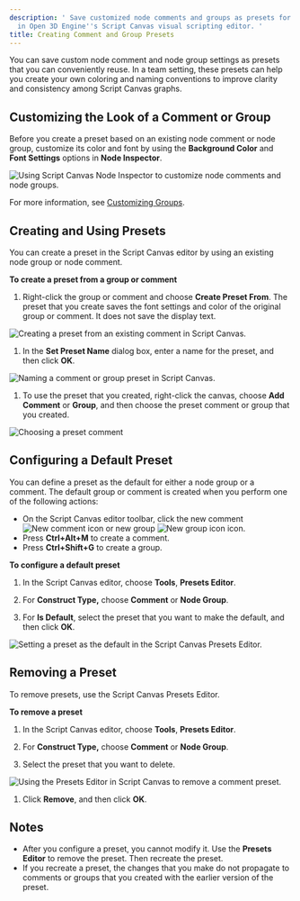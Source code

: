 ```yaml
---
description: ' Save customized node comments and groups as presets for quick reuse
  in Open 3D Engine''s Script Canvas visual scripting editor. '
title: Creating Comment and Group Presets
---
```


You can save custom node comment and node group settings as presets that you can conveniently reuse. In a team setting, these presets can help you create your own coloring and naming conventions to improve clarity and consistency among Script Canvas graphs.

## Customizing the Look of a Comment or Group 

Before you create a preset based on an existing node comment or node group, customize its color and font by using the **Background Color** and **Font Settings** options in **Node Inspector**.

![Using Script Canvas Node Inspector to customize node comments and node groups.](/images/user-guide/scripting/script-canvas/script-canvas-comment-and-group-presets-1.png)

For more information, see [Customizing Groups](/docs/userguide/scripting/scriptcanvas/node-groups#script-canvas-node-groups-customizing).

## Creating and Using Presets 

You can create a preset in the Script Canvas editor by using an existing node group or node comment.

**To create a preset from a group or comment**

1. Right-click the group or comment and choose **Create Preset From**. The preset that you create saves the font settings and color of the original group or comment. It does not save the display text.

![Creating a preset from an existing comment in Script Canvas.](/images/user-guide/scripting/script-canvas/script-canvas-comment-and-group-presets-2.png)

1. In the **Set Preset Name** dialog box, enter a name for the preset, and then click **OK**.

![Naming a comment or group preset in Script Canvas.](/images/user-guide/scripting/script-canvas/script-canvas-comment-and-group-presets-3.png)

1. To use the preset that you created, right-click the canvas, choose **Add Comment** or **Group**, and then choose the preset comment or group that you created.

![Choosing a preset comment](/images/user-guide/scripting/script-canvas/script-canvas-comment-and-group-presets-4.png)

## Configuring a Default Preset 

You can define a preset as the default for either a node group or a comment. The default group or comment is created when you perform one of the following actions:
+ On the Script Canvas editor toolbar, click the new comment ![New comment icon](/images/user-guide/scripting/script-canvas/script-canvas-comment-and-group-presets-5.png) or new group ![New group icon](/images/user-guide/scripting/script-canvas/script-canvas-comment-and-group-presets-6.png) icon.
+ Press **Ctrl+Alt+M** to create a comment.
+ Press **Ctrl+Shift+G** to create a group.

**To configure a default preset**

1. In the Script Canvas editor, choose **Tools**, **Presets Editor**.

1. For **Construct Type,** choose **Comment** or **Node Group**.

1. For **Is Default**, select the preset that you want to make the default, and then click **OK**.

![Setting a preset as the default in the Script Canvas Presets Editor.](/images/user-guide/scripting/script-canvas/script-canvas-comment-and-group-presets-7.png)

## Removing a Preset 

To remove presets, use the Script Canvas Presets Editor.

**To remove a preset**

1. In the Script Canvas editor, choose **Tools**, **Presets Editor**.

1. For **Construct Type,** choose **Comment** or **Node Group**.

1. Select the preset that you want to delete.

![Using the Presets Editor in Script Canvas to remove a comment preset.](/images/user-guide/scripting/script-canvas/script-canvas-comment-and-group-presets-8.png)

1. Click **Remove**, and then click **OK**.

## Notes 
+ After you configure a preset, you cannot modify it. Use the **Presets Editor** to remove the preset. Then recreate the preset.
+ If you recreate a preset, the changes that you make do not propagate to comments or groups that you created with the earlier version of the preset.
